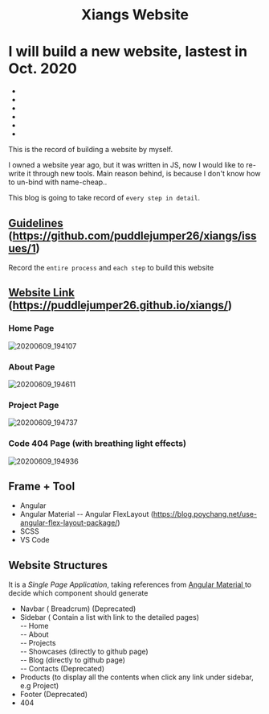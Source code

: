 <h1 align="center"> Xiangs Website </h1>

# I will build a new website, lastest in Oct. 2020

*
*
*
*
*
*

This is the record of building a website by myself.

I owned a website year ago, but it was written in JS, now I would like to re-write it through new tools. Main reason behind, is because I don't know how to un-bind with name-cheap..

This blog is going to take record of `every step in detail`.


## [Guidelines](https://github.com/puddlejumper26/xiangs/issues/1) (https://github.com/puddlejumper26/xiangs/issues/1)

Record the `entire process` and `each step` to build this website

## [Website Link](https://puddlejumper26.github.io/xiangs/) (https://puddlejumper26.github.io/xiangs/)

### Home Page

![20200609_194107](https://user-images.githubusercontent.com/40550117/84143540-5619e300-aa89-11ea-8eea-ef7f99d83be7.gif)

### About Page

![20200609_194611](https://user-images.githubusercontent.com/40550117/84143918-f7a13480-aa89-11ea-8ae5-f8094cdd14bb.gif)

### Project Page

![20200609_194737](https://user-images.githubusercontent.com/40550117/84144019-26b7a600-aa8a-11ea-8520-510c659cf60c.gif)

### Code 404 Page  (with breathing light effects)

![20200609_194936](https://user-images.githubusercontent.com/40550117/84144194-6ed6c880-aa8a-11ea-9a97-d06663c45084.gif)


## Frame + Tool
- Angular
- Angular Material
-- Angular FlexLayout (https://blog.poychang.net/use-angular-flex-layout-package/)
- SCSS
- VS Code

## Website Structures

It is a *Single Page Application*, taking references from [Angular Material ](https://material.angular.io/components/categories) to decide which component should generate

- Navbar ( Breadcrum) (Deprecated)<br>
- Sidebar ( Contain a list with link to the detailed pages)<br>
-- Home<br>
-- About<br>
-- Projects<br> 
-- Showcases (directly to github page)<br>
-- Blog (directly to github page)<br>
-- Contacts (Deprecated)<br>
- Products (to display all the contents when click any link under sidebar, e.g Project)<br>
- Footer (Deprecated)<br>
- 404<br>

